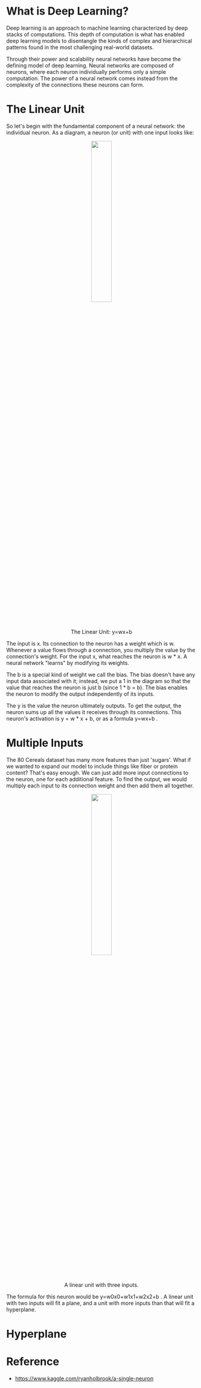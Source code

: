 # What is Deep Learning?

Deep learning is an approach to machine learning characterized by deep stacks of computations. This depth of computation is what has enabled deep learning models to disentangle the kinds of complex and hierarchical patterns found in the most challenging real-world datasets.

Through their power and scalability neural networks have become the defining model of deep learning. Neural networks are composed of neurons, where each neuron individually performs only a simple computation. The power of a neural network comes instead from the complexity of the connections these neurons can form.

# The Linear Unit

So let's begin with the fundamental component of a neural network: the individual neuron. As a diagram, a neuron (or unit) with one input looks like:

<p align="center" width="100%">
    <img width="33%" src="https://user-images.githubusercontent.com/72177954/132117704-0e42060b-9fd4-4510-9f5d-8c677eceddb4.png">
    </br>The Linear Unit:  y=wx+b 
</p>

The input is x. Its connection to the neuron has a weight which is w. Whenever a value flows through a connection, you multiply the value by the connection's weight. For the input x, what reaches the neuron is w * x. A neural network "learns" by modifying its weights.

The b is a special kind of weight we call the bias. The bias doesn't have any input data associated with it; instead, we put a 1 in the diagram so that the value that reaches the neuron is just b (since 1 * b = b). The bias enables the neuron to modify the output independently of its inputs.

The y is the value the neuron ultimately outputs. To get the output, the neuron sums up all the values it receives through its connections. This neuron's activation is y = w * x + b, or as a formula  y=wx+b .

# Multiple Inputs

The 80 Cereals dataset has many more features than just 'sugars'. What if we wanted to expand our model to include things like fiber or protein content? That's easy enough. We can just add more input connections to the neuron, one for each additional feature. To find the output, we would multiply each input to its connection weight and then add them all together.

<p align="center" width="100%">
    <img width="33%" src="https://user-images.githubusercontent.com/72177954/132117861-022f0e9e-6f6e-407f-883b-5c389a98c77e.png">
    </br>A linear unit with three inputs.
</p>

The formula for this neuron would be  y=w0x0+w1x1+w2x2+b . A linear unit with two inputs will fit a plane, and a unit with more inputs than that will fit a hyperplane.

# Hyperplane 



# Reference 

* https://www.kaggle.com/ryanholbrook/a-single-neuron
